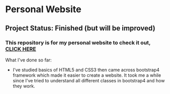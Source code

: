 # Personal Website

## Project Status: Finished (but will be improved)

### This repository is for my personal website to check it out, [CLICK HERE](https://sumanra.github.io/)

What I've done so far:

- I've studied basics of HTML5 and CSS3 then came across bootstrap4 framework which made it easier to create a website. It took me a while since I've tried to understand all different classes in bootstrap4 and how they work.